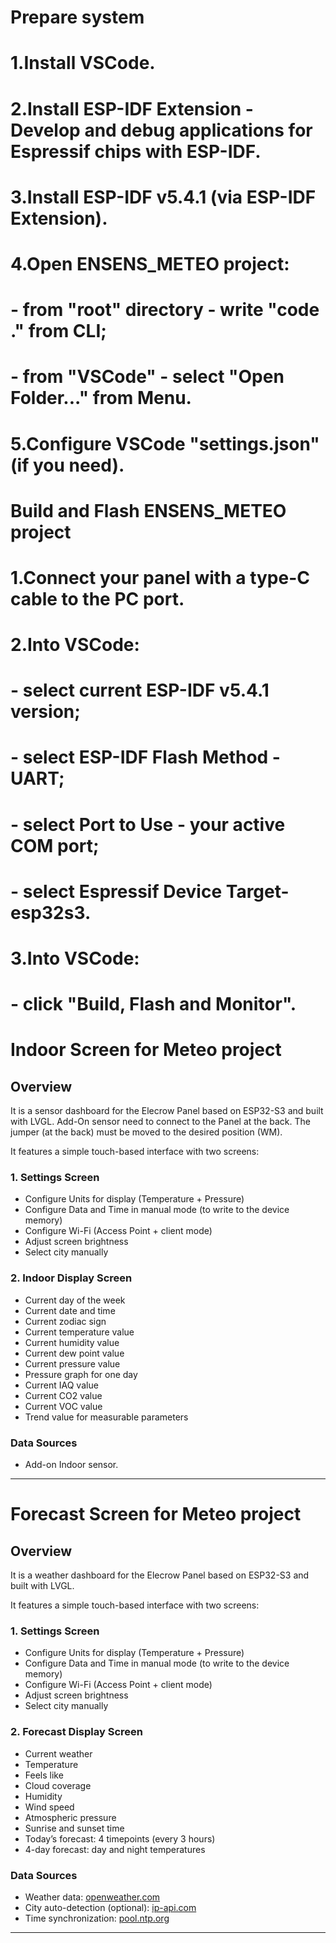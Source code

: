 # Prepare system

# 1.Install VSCode.
# 2.Install ESP-IDF Extension - Develop and debug applications for Espressif chips with ESP-IDF.
# 3.Install ESP-IDF v5.4.1 (via ESP-IDF Extension).
# 4.Open ENSENS_METEO project:
# - from "root" directory - write "code ." from CLI;
# - from "VSCode" - select "Open Folder..." from Menu.
# 5.Configure VSCode "settings.json" (if you need).

# Build and Flash ENSENS_METEO project
# 1.Сonnect your panel with a type-C cable to the PC port.
# 2.Into VSCode:
# - select current ESP-IDF v5.4.1 version;
# - select ESP-IDF Flash Method - UART;
# - select Port to Use - your active COM port;
# - select Espressif Device Target- esp32s3.
# 3.Into VSCode:
# - click "Build, Flash and Monitor".



# Indoor Screen for Meteo project

## Overview

It is a sensor dashboard for the Elecrow Panel based on ESP32-S3 and built with LVGL.
Add-On sensor need to connect to the Panel at the back.
The jumper (at the back) must be moved to the desired position (WM).

It features a simple touch-based interface with two screens:

### 1. Settings Screen
- Configure Units for display (Temperature + Pressure)
- Configure Data and Time in manual mode (to write to the device memory)
- Configure Wi-Fi (Access Point + client mode)
- Adjust screen brightness
- Select city manually

### 2. Indoor Display Screen
- Current day of the week
- Current date and time
- Current zodiac sign
- Current temperature value
- Current humidity value
- Current dew point value
- Current pressure value
- Pressure graph for one day
- Current IAQ value
- Current CO2 value
- Current VOC value
- Trend value for measurable parameters

### Data Sources
- Add-on Indoor sensor.
---

# Forecast Screen for Meteo project

## Overview

It is a weather dashboard for the Elecrow Panel based on ESP32-S3 and built with LVGL.

It features a simple touch-based interface with two screens:

### 1. Settings Screen
- Configure Units for display (Temperature + Pressure)
- Configure Data and Time in manual mode (to write to the device memory)
- Configure Wi-Fi (Access Point + client mode)
- Adjust screen brightness
- Select city manually

### 2. Forecast Display Screen
- Current weather
- Temperature
- Feels like
- Cloud coverage
- Humidity
- Wind speed
- Atmospheric pressure
- Sunrise and sunset time
- Today’s forecast: 4 timepoints (every 3 hours)
- 4-day forecast: day and night temperatures

### Data Sources
- Weather data: [openweather.com](https://openweather.com)
- City auto-detection (optional): [ip-api.com](http://ip-api.com)
- Time synchronization: [pool.ntp.org](https://www.pool.ntp.org)

---
